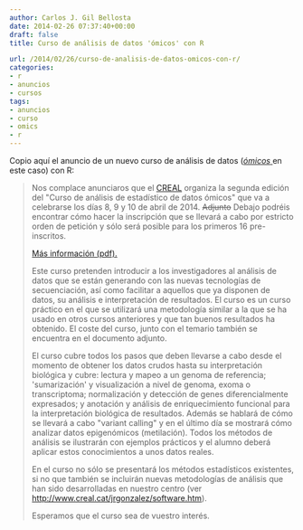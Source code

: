 ```yaml
---
author: Carlos J. Gil Bellosta
date: 2014-02-26 07:37:40+00:00
draft: false
title: Curso de análisis de datos 'ómicos' con R

url: /2014/02/26/curso-de-analisis-de-datos-omicos-con-r/
categories:
- r
- anuncios
- cursos
tags:
- anuncios
- curso
- omics
- r
---
```


Copio aquí el anuncio de un nuevo curso de análisis de datos ([_ómicos_ ](http://es.wikipedia.org/wiki/%C3%93mica)en este caso) con R:

>Nos complace anunciaros que el [CREAL](http://www.creal.cat/es_index.html) organiza la segunda edición del "Curso de análisis de estadístico de datos ómicos" que va a celebrarse los días 8, 9 y 10 de abril de 2014. <del>Adjunto</del> Debajo podréis encontrar cómo hacer la inscripción que se llevará a cabo por estricto orden de petición y sólo será posible para los primeros 16 pre-inscritos.
>
>[Más información (pdf).](/uploads/Curso_analisis_datos_omicos_2a_edicion.pdf)
>
>Este curso pretenden introducir a los investigadores al análisis de datos que se están generando con las nuevas tecnologías de secuenciación, así como facilitar a aquellos que ya disponen de datos, su análisis e interpretación de resultados. El curso es un curso práctico en el que se utilizará una metodología similar a la que se ha usado en otros cursos anteriores y que tan buenos resultados ha obtenido. El coste del curso, junto con el temario también se encuentra en el documento adjunto.
>
>El curso cubre todos los pasos que deben llevarse a cabo desde el momento de obtener los datos crudos hasta su interpretación biológica y cubre: lectura y mapeo a un genoma de referencia; 'sumarización' y visualización a nivel de genoma, exoma o transcriptoma; normalización y detección de genes diferencialmente expresados; y anotación y análisis de enriquecimiento funcional para la interpretación biológica de resultados. Además se hablará de cómo se llevará a cabo "variant calling" y en el último día se mostrará cómo analizar datos epigenómicos (metilación). Todos los métodos de análisis se ilustrarán con ejemplos prácticos y el alumno deberá aplicar estos conocimientos a unos datos reales.
>
>En el curso no sólo se presentará los métodos estadísticos existentes, si no que también se incluirán nuevas metodologías de análisis que han sido desarrolladas en nuestro centro (ver http://www.creal.cat/jrgonzalez/software.htm).
>
>Esperamos que el curso sea de vuestro interés.




